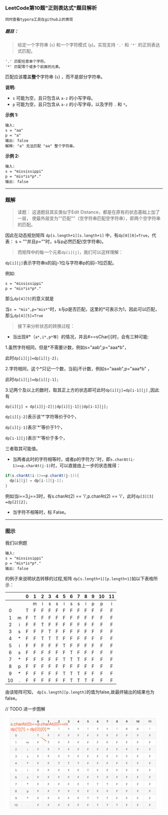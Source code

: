 ### LeetCode第10题"正则表达式"题目解析

`同时查看typora工具在github上的表现`

##### 题目：

> 给定一个字符串 (`s`) 和一个字符模式 (`p`)。实现支持 `'.'` 和 `'*'` 的正则表达式匹配。

```
'.' 匹配任意单个字符。
'*' 匹配零个或多个前面的元素。
```

匹配应该覆盖**整个**字符串 (`s`) ，而不是部分字符串。

**说明:**

- `s` 可能为空，且只包含从 `a-z` 的小写字母。
- `p` 可能为空，且只包含从 `a-z` 的小写字母，以及字符 `.` 和 `*`。

**示例 1:**

```
输入:
s = "aa"
p = "a"
输出: false
解释: "a" 无法匹配 "aa" 整个字符串。
```

**示例 2:**

```
输入:
s = "mississippi"
p = "mis*is*p*."
输出: false
```



------



### 题解



> 读题：
> 这道题目其实类似于Edit Distance，都是在原有的状态基础上加了一层，
> 使最外层变为""匹配""（空字符串匹配空字符串），即两个空字符串的匹配。

因此在动态规划矩阵 `dp[s.length+1][s.length+1]` 中，有`dp[0][0]=True`，代表：
s = ""并且p=""时，s与p必然匹配(空字符串)。



> 而矩阵中的每一个元素`dp[i][j]`，我们可以这样理解：

`dp[i][j]`表示字符串s的前j-1位与字符串p的前i-1位匹配。

例如:

```
s = "mississippi"
p = "mis*is*p*."
```

那么`dp[4][5]`的意义就是

当`s = "mis",p="mis*"`时，s与p是否匹配，这里的*可表示为1，因此可以匹配，那么`dp[4][5]=True`



> 接下来分析状态的转换过程：

- 当出现#\*（`a*,i*,p*等`）的情况，并且#==sChar[i]时，会有三种可能: 

1.虽然字符相同，但是\*不需要计数，例如s="aab",p="aaa\*b"，

此时`dp[i][j]=dp[i][j-2]; `

2.字符相同，这个\*只记一个数，当前j不计数，例如s="aaab",p="aaa\*b" ，

此时`dp[i][j]=dp[i][j-1];`

3.记两个及以上的数时，取其正上方的状态即可此时`dp[i][j]=dp[i-1][j]` ,因此有

 `dp[i][j] = dp[i][j-2]||dp[i][j-1]||dp[i-1][j];` 

`dp[i][j-2]`表示该'*'字符等价于0个，

`dp[i][j-1]`表示'*'等价于1个，

`dp[i-1][j]`表示'*'等价于多个，

三者取其可能值。

- 当两者此时的字符相等时，或者p的字符为'.'时，即`s.charAt(i-1)==p.charAt(j-1)`时，可以直接由上一步的状态推得：

```java
if(s.charAt(i-1)==p.charAt(j-1)){
  dp[i][j] = dp[i-1][j-1];
}
```

例如当i==3,j==3时，有s.charAt(2) == 'i',p.charAt(2) == 'i'，此时`dp[3][3] =dp[2][2];`

- 当字符不相等时，标 False。



------

### 图示



我们以例题

```
输入:
s = "mississippi"
p = "mis*is*p*."
输出: false
```

的例子来说明状态转移的过程,矩阵  `dp[s.length+1][p.length+1]`如以下表格所示：

|      |      |  0   |  1   |  2   |  3   |  4   |  5   |  6   |  7   |  8   |  9   |  10  |  11  |
| :--: | :--: | :--: | :--: | :--: | :--: | :--: | :--: | :--: | :--: | :--: | :--: | :--: | :--: |
|      |      |      |  m   |  i   |  s   |  s   |  i   |  s   |  s   |  i   |  p   |  p   |  i   |
|  0   |      |  T   |  F   |  F   |  F   |  F   |  F   |  F   |  F   |  F   |  F   |  F   |  F   |
|  1   |  m   |  F   |  T   |  F   |  F   |  F   |  F   |  F   |  F   |  F   |  F   |  F   |  F   |
|  2   |  i   |  F   |  F   |  T   |  F   |  F   |  F   |  F   |  F   |  F   |  F   |  F   |  F   |
|  3   |  s   |  F   |  F   |  F   |  T   |  F   |  F   |  F   |  F   |  F   |  F   |  F   |  F   |
|  4   |  *   |  F   |  F   |  T   |  T   |  T   |  F   |  F   |  F   |  F   |  F   |  F   |  F   |
|  5   |  i   |  F   |  F   |  F   |  F   |  F   |  T   |  F   |  F   |  F   |  F   |  F   |  F   |
|  6   |  s   |  F   |  F   |  F   |  F   |  F   |  F   |  T   |  F   |  F   |  F   |  F   |  F   |
|  7   |  *   |  F   |  F   |  F   |  F   |  F   |  T   |  T   |  T   |  F   |  F   |  F   |  F   |
|  8   |  p   |  F   |  F   |  F   |  F   |  F   |  F   |  F   |  F   |  F   |  F   |  F   |  F   |
|  9   |  *   |  F   |  F   |  F   |  F   |  F   |  T   |  T   |  T   |  F   |  F   |  F   |  F   |
|  10  |  .   |  F   |  F   |  F   |  F   |  F   |  F   |  T   |  T   |  T   |  F   |  F   |  F   |

由该矩阵可知， `dp[s.length][p.length]`的值为false,故最终输出的结果也为false。





// TODO 进一步图解

![image-20190506160122883](https://github.com/macttt/OJCode/raw/master/src/main/resources/image/image-20190506160122883.png)

